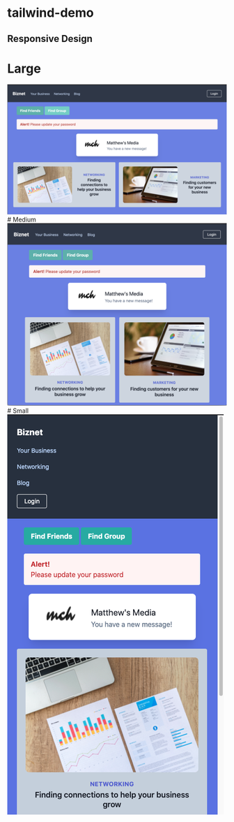 # tailwind-demo

## Responsive Design
# Large
<img src="images/srnsht-lg.png" alt="large image">
# Medium 
<img src="images/srnsht-md.png" alt="medium image">
# Small
<img src="images/srnsht-sm.png" alt="small image">
